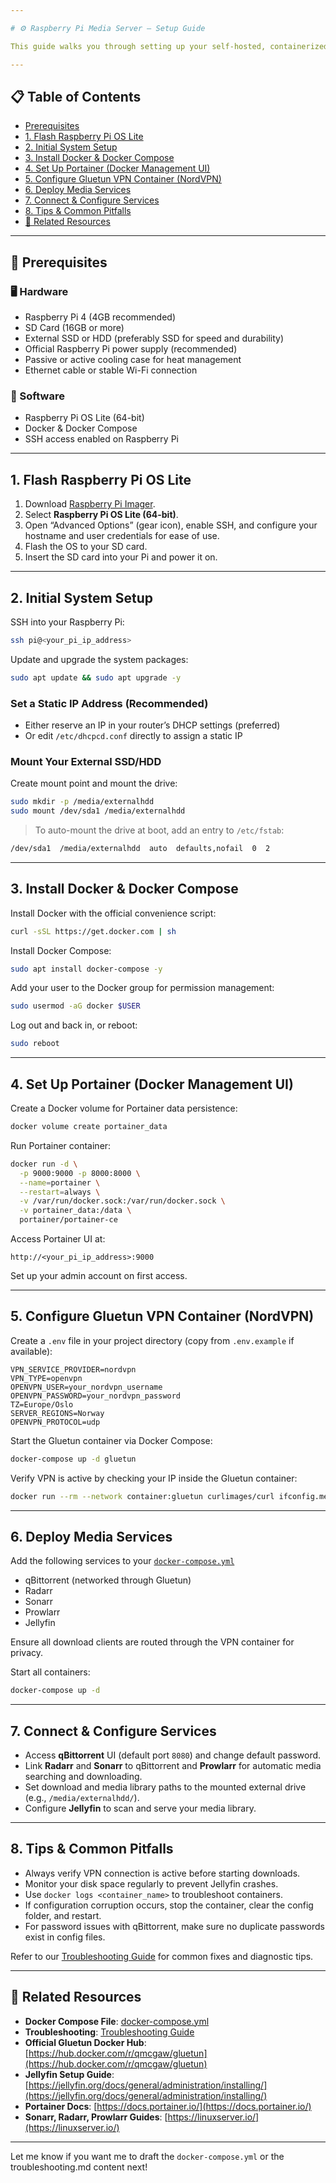 ```yaml
---

# ⚙️ Raspberry Pi Media Server – Setup Guide

This guide walks you through setting up your self-hosted, containerized media server on a **Raspberry Pi 4 (4GB)** using **Docker** and **Gluetun with NordVPN** for secure torrenting and streaming via **Jellyfin**.

---
```


## 📋 Table of Contents

* [Prerequisites](#prerequisites)
* [1. Flash Raspberry Pi OS Lite](#1-flash-raspberry-pi-os-lite)
* [2. Initial System Setup](#2-initial-system-setup)
* [3. Install Docker & Docker Compose](#3-install-docker--docker-compose)
* [4. Set Up Portainer (Docker Management UI)](#4-set-up-portainer-docker-management-ui)
* [5. Configure Gluetun VPN Container (NordVPN)](#5-configure-gluetun-vpn-container-nordvpn)
* [6. Deploy Media Services](#6-deploy-media-services)
* [7. Connect & Configure Services](#7-connect--configure-services)
* [8. Tips & Common Pitfalls](#8-tips--common-pitfalls)
* [🔗 Related Resources](#-related-resources)

---

## 🧰 Prerequisites

### 🖥 Hardware

* Raspberry Pi 4 (4GB recommended)
* SD Card (16GB or more)
* External SSD or HDD (preferably SSD for speed and durability)
* Official Raspberry Pi power supply (recommended)
* Passive or active cooling case for heat management
* Ethernet cable or stable Wi-Fi connection

### 💾 Software

* Raspberry Pi OS Lite (64-bit)
* Docker & Docker Compose
* SSH access enabled on Raspberry Pi

---

## 1. Flash Raspberry Pi OS Lite

1. Download [Raspberry Pi Imager](https://www.raspberrypi.com/software/).
2. Select **Raspberry Pi OS Lite (64-bit)**.
3. Open “Advanced Options” (gear icon), enable SSH, and configure your hostname and user credentials for ease of use.
4. Flash the OS to your SD card.
5. Insert the SD card into your Pi and power it on.

---

## 2. Initial System Setup

SSH into your Raspberry Pi:

```bash
ssh pi@<your_pi_ip_address>
```

Update and upgrade the system packages:

```bash
sudo apt update && sudo apt upgrade -y
```

### Set a Static IP Address (Recommended)

* Either reserve an IP in your router’s DHCP settings (preferred)
* Or edit `/etc/dhcpcd.conf` directly to assign a static IP

### Mount Your External SSD/HDD

Create mount point and mount the drive:

```bash
sudo mkdir -p /media/externalhdd
sudo mount /dev/sda1 /media/externalhdd
```

> To auto-mount the drive at boot, add an entry to `/etc/fstab`:

```bash
/dev/sda1  /media/externalhdd  auto  defaults,nofail  0  2
```

---

## 3. Install Docker & Docker Compose

Install Docker with the official convenience script:

```bash
curl -sSL https://get.docker.com | sh
```

Install Docker Compose:

```bash
sudo apt install docker-compose -y
```

Add your user to the Docker group for permission management:

```bash
sudo usermod -aG docker $USER
```

Log out and back in, or reboot:

```bash
sudo reboot
```

---

## 4. Set Up Portainer (Docker Management UI)

Create a Docker volume for Portainer data persistence:

```bash
docker volume create portainer_data
```

Run Portainer container:

```bash
docker run -d \
  -p 9000:9000 -p 8000:8000 \
  --name=portainer \
  --restart=always \
  -v /var/run/docker.sock:/var/run/docker.sock \
  -v portainer_data:/data \
  portainer/portainer-ce
```

Access Portainer UI at:

```
http://<your_pi_ip_address>:9000
```

Set up your admin account on first access.

---

## 5. Configure Gluetun VPN Container (NordVPN)

Create a `.env` file in your project directory (copy from `.env.example` if available):

```env
VPN_SERVICE_PROVIDER=nordvpn
VPN_TYPE=openvpn
OPENVPN_USER=your_nordvpn_username
OPENVPN_PASSWORD=your_nordvpn_password
TZ=Europe/Oslo
SERVER_REGIONS=Norway
OPENVPN_PROTOCOL=udp
```

Start the Gluetun container via Docker Compose:

```bash
docker-compose up -d gluetun
```

Verify VPN is active by checking your IP inside the Gluetun container:

```bash
docker run --rm --network container:gluetun curlimages/curl ifconfig.me
```

---

## 6. Deploy Media Services

Add the following services to your [`docker-compose.yml`](../docker-compose/docker-compose.yml)

* qBittorrent (networked through Gluetun)
* Radarr
* Sonarr
* Prowlarr
* Jellyfin

Ensure all download clients are routed through the VPN container for privacy.

Start all containers:

```bash
docker-compose up -d
```

---

## 7. Connect & Configure Services

* Access **qBittorrent** UI (default port `8080`) and change default password.
* Link **Radarr** and **Sonarr** to qBittorrent and **Prowlarr** for automatic media searching and downloading.
* Set download and media library paths to the mounted external drive (e.g., `/media/externalhdd/`).
* Configure **Jellyfin** to scan and serve your media library.

---

## 8. Tips & Common Pitfalls

* Always verify VPN connection is active before starting downloads.
* Monitor your disk space regularly to prevent Jellyfin crashes.
* Use `docker logs <container_name>` to troubleshoot containers.
* If configuration corruption occurs, stop the container, clear the config folder, and restart.
* For password issues with qBittorrent, make sure no duplicate passwords exist in config files.

Refer to our [Troubleshooting Guide](../docs/troubleshooting.md) for common fixes and diagnostic tips.

---

## 🔗 Related Resources

* **Docker Compose File**: [docker-compose.yml](../docker-compose/docker-compose.yml)
* **Troubleshooting**: [Troubleshooting Guide](../docs/troubleshooting.md)
* **Official Gluetun Docker Hub**: [https://hub.docker.com/r/qmcgaw/gluetun](https://hub.docker.com/r/qmcgaw/gluetun)
* **Jellyfin Setup Guide**: [https://jellyfin.org/docs/general/administration/installing/](https://jellyfin.org/docs/general/administration/installing/)
* **Portainer Docs**: [https://docs.portainer.io/](https://docs.portainer.io/)
* **Sonarr, Radarr, Prowlarr Guides**: [https://linuxserver.io/](https://linuxserver.io/)

---

Let me know if you want me to draft the `docker-compose.yml` or the troubleshooting.md content next!
